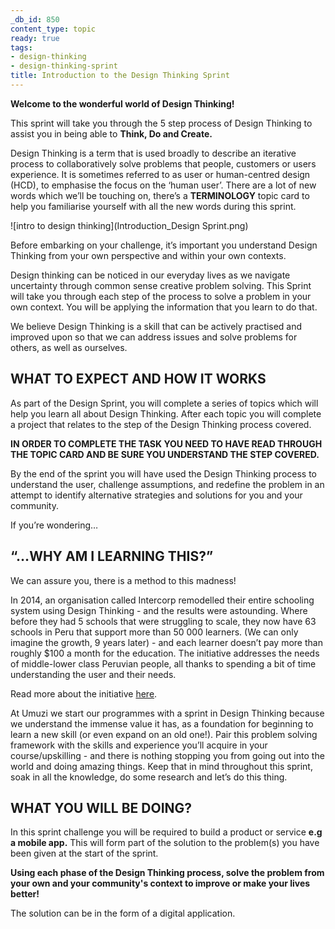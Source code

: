 ```yaml
---
_db_id: 850
content_type: topic
ready: true
tags:
- design-thinking
- design-thinking-sprint
title: Introduction to the Design Thinking Sprint
---
```

**Welcome to the wonderful world of Design Thinking!**

This sprint will take you through the 5 step process of Design Thinking to assist you in being able to **Think, Do and Create.**

Design Thinking is a term that is used broadly to describe an iterative process to collaboratively solve problems that people, customers or users experience.  It is sometimes referred to as user or human-centred design (HCD), to emphasise the focus on the ‘human user’. There are a lot of new words which we’ll be touching on, there’s a **TERMINOLOGY** topic card to help you familiarise yourself with all the new words during this sprint.

![intro to design thinking](Introduction_Design Sprint.png)

Before embarking on your challenge, it’s important you understand Design Thinking from your own perspective and within your own contexts. 

Design thinking can be noticed in our everyday lives as we navigate uncertainty through common sense creative problem solving. This Sprint will take you through each step of the process to solve a problem in your own context. You will be applying the information that you learn to do that.

We believe Design Thinking is a skill that can be actively practised and improved upon so that we can address issues and solve problems for others, as well as ourselves. 

## WHAT TO EXPECT AND HOW IT WORKS

As part of the Design Sprint, you will complete a series of topics which will help you learn all about Design Thinking. After each topic you will complete a project that relates to the step of the Design Thinking process covered. 

**IN ORDER TO COMPLETE THE TASK YOU NEED TO HAVE READ THROUGH THE TOPIC CARD AND BE SURE YOU UNDERSTAND THE STEP COVERED.**

By the end of the sprint you will have used the Design Thinking process to understand the user, challenge assumptions, and redefine the problem in an attempt to identify alternative strategies and solutions for you and your community.

If you’re wondering…

## “…WHY AM I LEARNING THIS?” 
We can assure you, there is a method to this madness! 

In 2014, an organisation called Intercorp remodelled their entire schooling system using Design Thinking - and the results were astounding. Where before they had 5 schools that were struggling to scale, they now have 63 schools in Peru that support more than 50 000 learners. (We can only imagine the growth, 9 years later) - and each learner doesn’t pay more than roughly $100 a month for the education. The initiative addresses the needs of middle-lower class Peruvian people, all thanks to spending a bit of time understanding the user and their needs. 

Read more about the initiative [here](https://www.ideo.com/case-study/designing-a-school-system-from-the-ground-up).

At Umuzi we start our programmes with a sprint in Design Thinking because we understand the immense value it has, as a foundation for beginning to learn a new skill (or even expand on an old one!). Pair this problem solving framework with the skills and experience you’ll acquire in your course/upskilling - and there is nothing stopping you from going out into the world and doing amazing things. Keep that in mind throughout this sprint, soak in all the knowledge, do some research and let’s do this thing. 

## WHAT YOU WILL BE DOING?
In this sprint challenge you will be required to build a product or service **e.g a mobile app.** This will form part of the solution to the problem(s) you have been given at the start of the sprint. 

**Using each phase of the Design Thinking process, solve the problem from your own and your community's context to improve or make your lives better!**

The solution can be in the form of a digital application.

